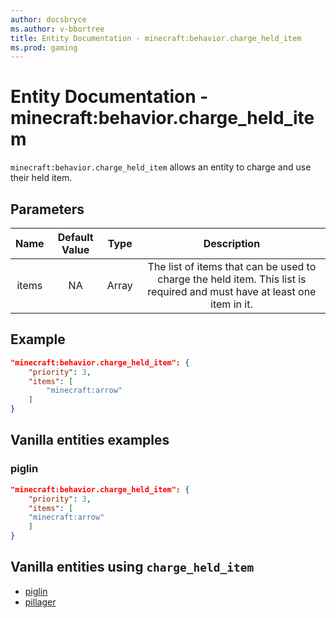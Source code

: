 ```yaml
---
author: docsbryce
ms.author: v-bbortree
title: Entity Documentation - minecraft:behavior.charge_held_item
ms.prod: gaming
---
```


# Entity Documentation - minecraft:behavior.charge_held_item

`minecraft:behavior.charge_held_item` allows an entity to charge and use their held item.

## Parameters

| Name| Default Value| Type| Description |
|:-----------:|:-----------:|:-----------:|:-----------:|
| items| NA| Array| The list of items that can be used to charge the held item. This list is required and must have at least one item in it. |



## Example

```json
"minecraft:behavior.charge_held_item": {
    "priority": 3,
    "items": [
        "minecraft:arrow"
    ]
}
```

## Vanilla entities examples

### piglin

```json
"minecraft:behavior.charge_held_item": {
    "priority": 3,
    "items": [
    "minecraft:arrow"
    ]
}
```

## Vanilla entities using `charge_held_item`

- [piglin](../../../../Source/VanillaBehaviorPack_Snippets/entities/piglin.md)
- [pillager](../../../../Source/VanillaBehaviorPack_Snippets/entities/pillager.md)

